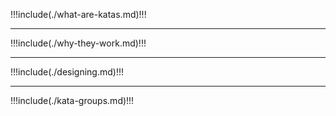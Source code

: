 !!!include(./what-are-katas.md)!!!

---
!!!include(./why-they-work.md)!!!

---
!!!include(./designing.md)!!!

---
!!!include(./kata-groups.md)!!!

